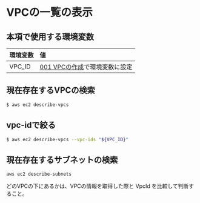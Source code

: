 # VPCの一覧の表示

## 本項で使用する環境変数

|環境変数|値|
|:--|:--|
|VPC_ID|[001 VPCの作成](001_create_vpc.md)で環境変数に設定|

## 現在存在するVPCの検索

```bash
$ aws ec2 describe-vpcs
```

## vpc-idで絞る

```bash
$ aws ec2 describe-vpcs --vpc-ids "${VPC_ID}"
```

## 現在存在するサブネットの検索

```
aws ec2 describe-subnets
```

どのVPCの下にあるかは、VPCの情報を取得した際と VpcId を比較して判断すること。
